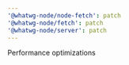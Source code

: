 ```yaml
---
'@whatwg-node/node-fetch': patch
'@whatwg-node/fetch': patch
'@whatwg-node/server': patch
---
```


Performance optimizations
